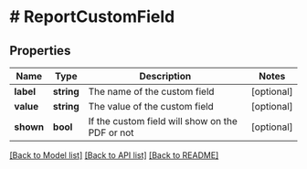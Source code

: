 # # ReportCustomField

## Properties

Name | Type | Description | Notes
------------ | ------------- | ------------- | -------------
**label** | **string** | The name of the custom field | [optional]
**value** | **string** | The value of the custom field | [optional]
**shown** | **bool** | If the custom field will show on the PDF or not | [optional]

[[Back to Model list]](../../README.md#models) [[Back to API list]](../../README.md#endpoints) [[Back to README]](../../README.md)
